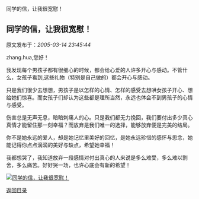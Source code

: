 同学的信，让我很宽慰！
## 同学的信，让我很宽慰！

 原文发布于：*2005-03-14 23:45:44*

zhang.hua,您好！

     
我发现每个男孩子都有很细心的时候，都会给心爱的人许多开心与感动。不管什么，女孩子看到,这些礼物（特别是自己做的）都会开心与感动。

     
只是我们很少去想想，男孩子是以怎样的心情、怎样的感受去想哄女孩子开心、想给她们惊喜。而女孩子们却认为这些都是理所当然，永远也体会不到男孩子的心情与感受。

     
伤害总是无声无息，暗暗刺痛人的心。只是我们都无力挽回，我们要付出多少真心真情才能留住那一刻幸福？而放弃是我们唯一的选择，能够放弃便是完美的结局。

     
你不是她永远的爱人，却是她记忆里美好的回忆，是她永远珍惜的感怀与思念，她能记得你点点滴滴的美好与缺点，希望她幸福！

     
我都想哭了，我知道放弃一段感情对付出真心的人来说是多么难受，多么难以割舍，多么痛苦。好好哭一场，也许心底会有新的希望！

[![同学的信，让我很宽慰！](http://s1.sinaimg.cn/middle/6983393849da995313230&amp;690)](http://s9.sinaimg.cn/middle/6983393849da995909e88&amp;690)

[返回目录](index.html)
